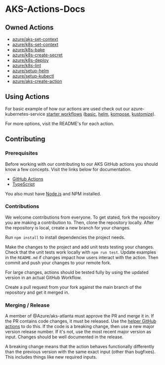 # AKS-Actions-Docs

## Owned Actions

- [azure/aks-set-context](https://github.com/Azure/aks-set-context)
- [azure/k8s-set-context](https://github.com/Azure/k8s-set-context)
- [azure/k8s-bake](https://github.com/Azure/k8s-bake)
- [azure/k8s-create-secret](https://github.com/Azure/k8s-create-secret)
- [azure/k8s-deploy](https://github.com/Azure/k8s-deploy)
- [azure/k8s-lint](https://github.com/Azure/k8s-lint)
- [azure/setup-helm](https://github.com/Azure/setup-helm)
- [azure/setup-kubectl](https://github.com/Azure/setup-kubectl)
- [azure/aks-create-action](https://github.com/Azure/aks-create-action)

## Using Actions

For basic example of how our actions are used check out our azure-kubernetes-service [starter workflows](https://github.com/actions/starter-workflows/tree/main/deployments) ([basic](https://github.com/actions/starter-workflows/blob/main/deployments/azure-kubernetes-service.yml), [helm](https://github.com/actions/starter-workflows/blob/main/deployments/azure-kubernetes-service-helm.yml), [kompose](https://github.com/actions/starter-workflows/blob/main/deployments/azure-kubernetes-service-kompose.yml), [kustomize](https://github.com/actions/starter-workflows/blob/main/deployments/azure-kubernetes-service-kustomize.yml)). 

For more options, visit the README's for each action.

## Contributing 

### Prerequisites

Before working with our contributing to our AKS GitHub actions you should know a few concepts. Visit the links below for documentation.

- [GitHub Actions](https://docs.github.com/en/actions)
- [TypeScript](https://www.typescriptlang.org/)

You also must have [Node.js](https://nodejs.org/en/) and NPM installed.

### Contributions

We welcome contributions from everyone. To get stated, fork the repository you are making a contribution to. Then, clone the repository locally. After the repository is local, create a new branch for your changes.

Run `npm install` to install dependencies the project needs. 

Make the changes to the project and add unit tests testing your changes. Check that the unit tests work locally with `npm run test`. Update examples in the `README.md` if changes impact how users interact with the action. Then commit and push your changes to your remote fork.

For large changes, actions should be tested fully by using the updated version in an actual GitHub Workflow.

Create a pull request from your fork against the main branch of the repository and get it merged in.

### Merging / Release

A member of @Azure/aks-atlanta must approve the PR and merge it in. If the PR contains code changes, it must be released. Use the [helper GitHub actions](https://github.com/OliverMKing/javascript-release-workflow#usage) to do this. If the code is a breaking change, then use a new major version release number. If it's not, use the most recent major version as input. Changes should be well documented in the release.

A breaking change means that the action behaves functionally differently than the previous version with the same exact input (other than bugfixes). This includes things like new required inputs.

